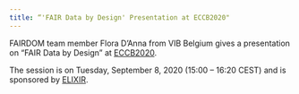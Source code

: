 ```yaml
---
title: “'FAIR Data by Design' Presentation at ECCB2020"
---
```


FAIRDOM team member Flora D’Anna from VIB Belgium gives a presentation on “FAIR Data by Design” at [ECCB2020](https://eccb2020.info/).

The session is on Tuesday, September 8, 2020 (15:00 – 16:20 CEST) and is sponsored by [ELIXIR](https://elixir-europe.org/).